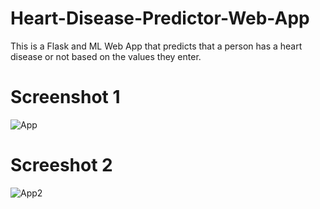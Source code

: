 # Heart-Disease-Predictor-Web-App
This is a Flask and ML Web App that predicts that a person has a heart disease or not based on the values they enter.

# Screenshot 1
![App](https://user-images.githubusercontent.com/60267079/84906497-a6b7be80-b0cf-11ea-8094-16ee9aa8685c.PNG)
# Screeshot 2
![App2](https://user-images.githubusercontent.com/60267079/84907280-a0761200-b0d0-11ea-92c2-be2bf72c85c0.PNG)
